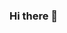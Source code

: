 ### Hi there 👋

<!--
**O-ffender/O-ffender** is a ✨ _special_ ✨ repository because its `README.md` (this file) appears on your GitHub profile.

 Here are some ideas to get you started:

### - 🔭 I’m currently working on Skidding a Antiwizz bot
- 🌱 I’m currently learning how to skid like a pro
- 👯 I’m looking to collaborate on any project with any pro skid
- 🤔 I’m looking for help with skidding some big bots
- 💬 Ask me about anything
- 📫 How to reach me: !Offender#4343
-->
